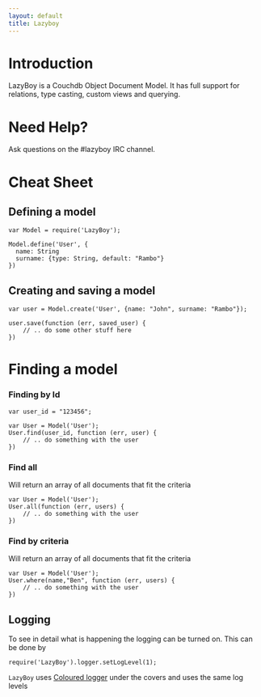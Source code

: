 ```yaml
---
layout: default
title: Lazyboy
---
```


# Introduction

LazyBoy is a Couchdb Object Document Model. It has full support for relations, type casting, custom views and querying.

# Need Help?

Ask questions on the #lazyboy IRC channel.

# Cheat Sheet

## Defining a model
    var Model = require('LazyBoy');

    Model.define('User', {
      name: String
      surname: {type: String, default: "Rambo"}
    })

## Creating and saving a model
    
    var user = Model.create('User', {name: "John", surname: "Rambo"});

    user.save(function (err, saved_user) {
        // .. do some other stuff here
    })

# Finding a model
### Finding by Id
    var user_id = "123456";

    var User = Model('User');
    User.find(user_id, function (err, user) {
        // .. do something with the user
    })

### Find all
Will return an array of all documents that fit the criteria
    
    var User = Model('User');
    User.all(function (err, users) {
        // .. do something with the user
    })

### Find by criteria
Will return an array of all documents that fit the criteria
    
    var User = Model('User');
    User.where(name,"Ben", function (err, users) {
        // .. do something with the user
    })

## Logging
  To see in detail what is happening the logging can be turned on. This can be done by
  
    require('LazyBoy').logger.setLogLevel(1);

  `LazyBoy` uses [Coloured logger](https://github.com/bentruyman/coloured-log) under the covers and uses the same log levels
    


